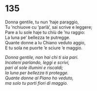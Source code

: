 # 135

Donna gentile, tu nun ’haje paraggio,  
Tu ’nchiuove cu ’parlà’, sai scrive e leggere;  
Pare a lu sole haje tu chiù de ’nu raggio:  
La luna pe’ bellezza te putregge.  
Quante donne a lu Chiano veduto aggio,  
E tu sola ne puorte ’e sciure ’e maggio.

*Donna gentile, non hai chi ti sia pari.  
Incateni parlando, leggi e scrivi,  
pari al sole illumini e riscaldi;  
la luna per bellezza ti protegge.  
Quante donne al Piano ho veduto,  
ma solo tu porti fiori di maggio.*


